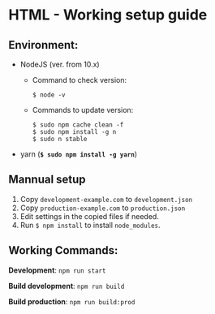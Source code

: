 # HTML - Working setup guide

## Environment:
- NodeJS (ver. from 10.x)
  - Command to check version:
    ```
    $ node -v
    ``` 
  - Commands to update version:
  
    ```
    $ sudo npm cache clean -f
    $ sudo npm install -g n
    $ sudo n stable
    ```
- yarn (__`$ sudo npm install -g yarn`__)

## Mannual setup 
  1. Copy `development-example.com` to `development.json`
  2. Copy `production-example.com` to `production.json`
  3. Edit settings in the copied files if needed.
  4. Run `$ npm install` to install `node_modules`.

## Working Commands:

**Development**: `npm run start`

**Build development**: `npm run build`

**Build production**: `npm run build:prod`
